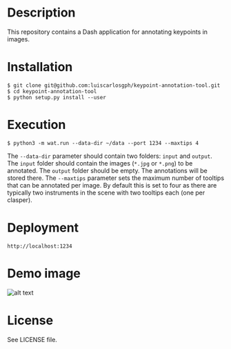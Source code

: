 # Description
This repository contains a Dash application for annotating keypoints in images.

# Installation
```
$ git clone git@github.com:luiscarlosgph/keypoint-annotation-tool.git
$ cd keypoint-annotation-tool
$ python setup.py install --user
```

# Execution
```
$ python3 -m wat.run --data-dir ~/data --port 1234 --maxtips 4
```
The ```--data-dir``` parameter should contain two folders: ```input``` and ```output```.
The ```input``` folder should contain the images (```*.jpg``` or ```*.png```) to be annotated.
The ```output``` folder should be empty. The annotations will be stored there.
The ```--maxtips``` parameter sets the maximum number of tooltips that can be annotated per image.
By default this is set to four as there are typically two instruments in the scene with two tooltips 
each (one per clasper).

# Deployment
```http://localhost:1234```

# Demo image
![alt text](https://github.com/luiscarlosgph/keypoint-annotation-tool/blob/main/demo/demo.jpg?raw=true)

# License
See LICENSE file.
